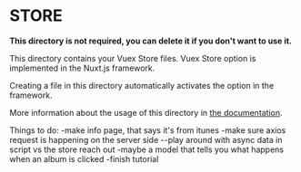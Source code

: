 # STORE

**This directory is not required, you can delete it if you don't want to use it.**

This directory contains your Vuex Store files.
Vuex Store option is implemented in the Nuxt.js framework.

Creating a file in this directory automatically activates the option in the framework.

More information about the usage of this directory in [the documentation](https://nuxtjs.org/guide/vuex-store).

Things to do:
-make info page, that says it's from itunes
-make sure axios request is happening on the server side
--play around with async data in script vs the store reach out
-maybe a model that tells you what happens when an album is clicked
-finish  tutorial